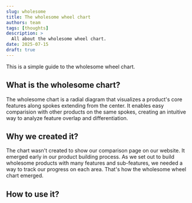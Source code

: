 ```yaml
---
slug: wholesome
title: The wholesome wheel chart
authors: team
tags: [thoughts]
description: >
  All about the wholesome wheel chart.
date: 2025-07-15
draft: true
---
```

This is a simple guide to the wholesome wheel chart.


## What is the wholesome chart?
The wholesome chart is a radial diagram that visualizes a product's core features along spokes extending from the center. It enables easy comparision with other products on the same spokes, creating an intuitive way to analyze feature overlap and differentiation.

## Why we created it?
The chart wasn't created to show our comparison page on our website. It emerged early in our product building process. As we set out to build wholesome products with many features and sub-features, we needed a way to track our progress on each area. That's how the wholesome wheel chart emerged.

## How to use it?